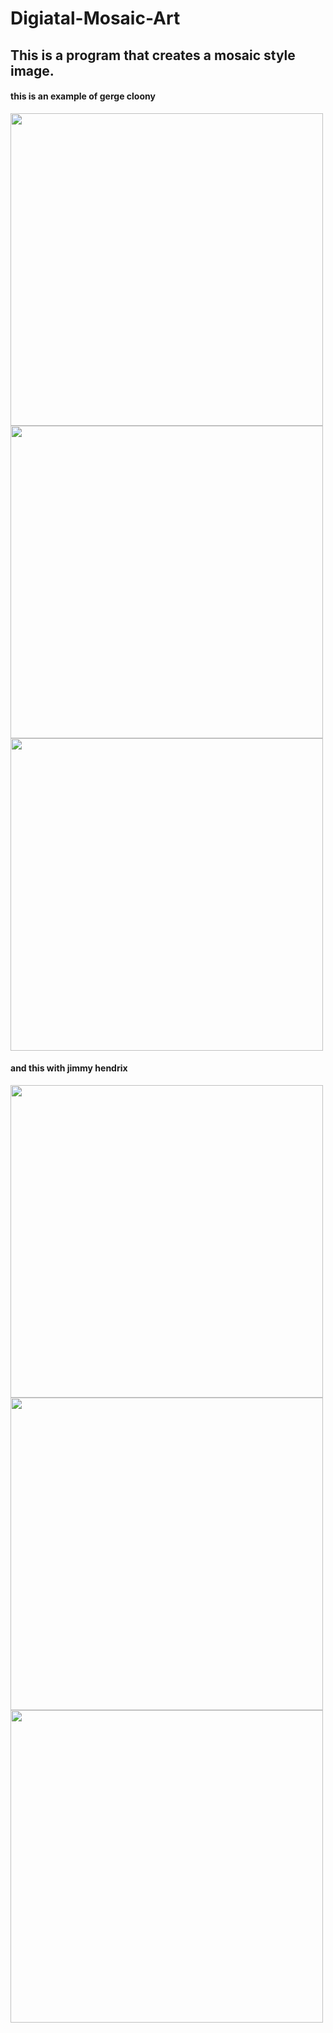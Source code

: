 # Digiatal-Mosaic-Art
## This is a program that creates a mosaic style image.

#### this is an example of gerge cloony

<img src="https://user-images.githubusercontent.com/104135647/197241115-f8949b8e-85f8-4ecd-be71-0c88901e7498.jpg" width="500" height="500">
<img src="https://user-images.githubusercontent.com/104135647/197238416-1e8d25d1-a523-4ea0-bdd1-ea6c7da88edb.jpeg" width="500" height="500">
<img src="https://user-images.githubusercontent.com/104135647/197238446-e39f18f3-e94f-48e0-970e-77b6d43ab799.jpeg" width="500" height="500">



#### and this with jimmy hendrix

<img src="https://user-images.githubusercontent.com/104135647/197241190-52a0d1a5-ab75-417b-88fd-1a54eb26c925.jpg" width="500" height="500">
<img src="https://user-images.githubusercontent.com/104135647/197240473-13583bc5-dda3-44d1-ab01-6f986737b229.jpeg" width="500" height="500">
<img src="https://user-images.githubusercontent.com/104135647/197240777-c0a198ea-5549-4456-9f9e-2aa47603fa1a.jpeg" width="500" height="500">
